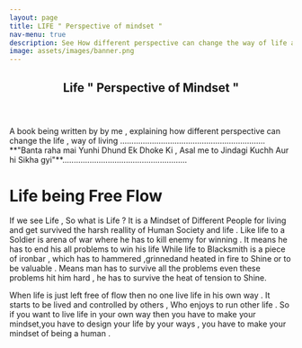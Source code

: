 ```yaml
---
layout: page       
title: LIFE " Perspective of mindset "   
nav-menu: true
description: See How different perspective can change the way of life and living .
image: assets/images/banner.png
---
```

<!-- Main -->
<div id="main">

<!-- One -->
<section id="one">
	<div class="inner">
		<header class="major">
			<h2>Life " Perspective of Mindset " </h2>
		</header>
		<p> A book being written by by me , explaining how different perspective can change the life , way of living ................................................................  **"Banta raha mai Yunhi Dhund Ek Dhoke Ki , Asal me to Jindagi Kuchh Aur hi Sikha gyi"**....................................................... </p>
	</div>
</section>


#                          Life being Free Flow

  If we see Life , So what is Life ? It is a Mindset of Different People for living and get survived the harsh reallity of Human Society and life . Like life to a Soldier is arena of war where he has to kill enemy for winning . It means he has to end his all problems to win his life While life to Blacksmith is a piece of ironbar , which has to hammered ,grinnedand heated in fire to Shine or to be valuable . Means man has to survive all the problems even these problems hit him hard , he has to survive the heat of tension to Shine.

   When life is just left free of flow then no one live life in his own way . It starts to be lived and controlled by others , Who enjoys to run other life . So if you want to live life in your own way then you have to make your mindset,you have to design your life by your ways , you have to make your mindset of being a human .
   

   
